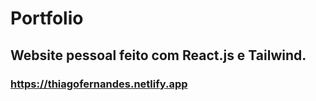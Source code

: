 # Portfolio

## Website pessoal feito com React.js e Tailwind.

### https://thiagofernandes.netlify.app

